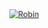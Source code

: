 <a href="https://discordbots.org/bot/522881366019407892" >
  <img src="https://discordbots.org/api/widget/522881366019407892.svg" alt="Robin" />
</a>
